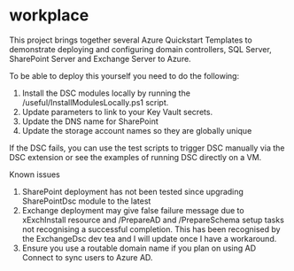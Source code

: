 # workplace

This project brings together several Azure Quickstart Templates to demonstrate deploying and configuring domain controllers, SQL Server, SharePoint Server and Exchange Server to Azure.

To be able to deploy this yourself you need to do the following:

1. Install the DSC modules locally by running the /useful/InstallModulesLocally.ps1 script.
2. Update parameters to link to your Key Vault secrets.
3. Update the DNS name for SharePoint
4. Update the storage account names so they are globally unique

If the DSC fails, you can use the test scripts to trigger DSC manually via the DSC extension or see the examples of running DSC directly on a VM.

Known issues

1. SharePoint deployment has not been tested since upgrading SharePointDsc module to the latest
2. Exchange deployment may give false failure message due to xExchInstall resource and /PrepareAD and /PrepareSchema setup tasks not recognising a successful completion. This has been recognised by the ExchangeDsc dev tea and I will update once I have a workaround.
3. Ensure you use a routable domain name if you plan on using AD Connect to sync users to Azure AD.
